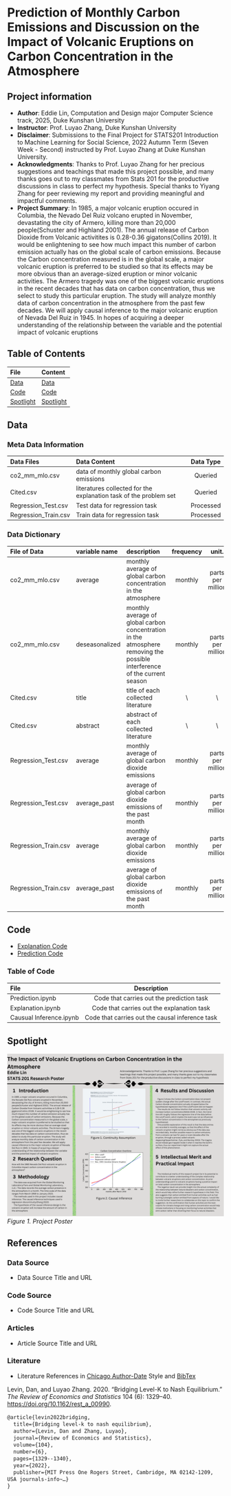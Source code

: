# Prediction of Monthly Carbon Emissions and Discussion on the Impact of Volcanic Eruptions on Carbon Concentration in the Atmosphere
## Project information
- **Author**: Eddie Lin, Computation and Design major Computer Science track, 2025, Duke Kunshan University
- **Instructor**: Prof. Luyao Zhang, Duke Kunshan University
- **Disclaimer**:  Submissions to the Final Project for STATS201 Introduction to Machine Learning for Social Science, 2022 Autumn Term (Seven Week - Second) instructed by Prof. Luyao Zhang at Duke Kunshan University.
- **Acknowledgments**: Thanks to Prof. Luyao Zhang for her precious suggestions and teachings that made this project possible, and many thanks goes out to my classmates from Stats 201 for the productive discussions in class to perfect my hypothesis. Special thanks to Yiyang Zhang for peer reviewing my report and providing meaningful and impactful comments.
- **Project Summary**: 
In 1985, a major volcanic eruption occured in Columbia, the Nevado Del Ruiz volcano erupted in November, devastating the city of Armero, killing more than 20,000 people(Schuster and Highland 2001). The annual release of Carbon Dioxide from Volcanic activitites is 0.28-0.36 gigatons(Collins 2019). It would be enlightening to see how much impact this number of carbon emission actually has on the global scale of carbon emissions. Because the Carbon concentration measured is in the global scale, a major volcanic eruption is preferred to be studied so that its effects may be more obvious than an average-sized eruption or minor volcanic activities. The Armero tragedy was one of the biggest volcanic eruptions in the recent decades that has data on carbon concentration, thus we select to study this particular eruption. The study will analyze monthly data of carbon concentration in the atmosphere from the past few decades. We will apply causal inference to the major volcanic eruption of Nevada Del Ruiz in 1945. In hopes of acquiring a deeper understanding of the relationship between the variable and the potential impact of volcanic eruptions 

## Table of Contents
| File | Content |
| :---         |:---|
| [Data](https://github.com/Rising-Stars-by-Sunshine/stats201-Final-Project-Eddie/tree/main/data) | [Data](https://github.com/Rising-Stars-by-Sunshine/stats201-Final-Project-Eddie/edit/main/README.md#data)|
| [Code](https://github.com/Rising-Stars-by-Sunshine/stats201-Final-Project-Eddie/tree/main/code) | [Code](https://github.com/Rising-Stars-by-Sunshine/stats201-Final-Project-Eddie/edit/main/README.md#code)|
| [Spotlight](https://github.com/Rising-Stars-by-Sunshine/stats201-Final-Project-Eddie/tree/main/spotlight) |[Spotlight](https://github.com/Rising-Stars-by-Sunshine/stats201-Final-Project-Eddie/edit/main/README.md#spotlight)|



## Data
### Meta Data Information
| Data Files| Data Content | Data Type|
| :---         |     :---     | :---: |
|co2_mm_mlo.csv| data of monthly global carbon emissions | Queried |
|Cited.csv | literatures collected for the explanation task of the problem set | Queried |
|Regression_Test.csv| Test data for regression task| Processed |
|Regression_Train.csv| Train data for regression task| Processed |

### Data Dictionary 
| File of Data| variable name | description | frequency     |  unit. |    type|
|:---| :---         |     :---     |   :---: |  :---:   | :---: |  
|   co2_mm_mlo.csv    |      average     |    monthly average of global carbon concentration in the atmosphere  |   monthly    |   parts per million    |    float64   |
|   co2_mm_mlo.csv    |      deseasonalized     |    monthly average of global carbon concentration in the atmosphere removing the possible interference of the current season |   monthly    |   parts per million    |    float64   |
|Cited.csv | title| title of each collected literature | \ | \ | String |
|Cited.csv | abstract| abstract of each collected literature | \ | \ | String |
|Regression_Test.csv| average|  monthly average of global carbon dioxide emissions | monthly | parts per million | float64|
|Regression_Test.csv| average_past|  average of global carbon dioxide emissions of the past month | monthly | parts per million | float64|
|Regression_Train.csv| average|  monthly average of global carbon dioxide emissions | monthly | parts per million | float64|
|Regression_Train.csv| average_past|  average of global carbon dioxide emissions of the past month | monthly | parts per million | float64|


## Code
- [Explanation Code](https://github.com/Rising-Stars-by-Sunshine/stats201-Eddie-PS-2/blob/main/code/Problem_Set2_Explanation_Eddie.ipynb)
- [Prediction Code](https://github.com/Rising-Stars-by-Sunshine/stats201-Eddie-PS-2/blob/main/code/Problem_Set2_Prediction_Eddie.ipynb)
### Table of Code
| File| Description |
| :---         |     :---:     |
| Prediction.ipynb  | Code that carries out the prediction task |
| Explanation.ipynb | Code that carries out the explanation task |
| Causual Inference.ipynb | Code that carries out the causal inference task |


## Spotlight
![Poster](https://github.com/Rising-Stars-by-Sunshine/stats201-Final-Project-Eddie/blob/main/spotlight/Poster%20updated.png)
*Figure 1. Project Poster*

## References

### Data Source
- Data Source Title and URL
### Code Source
- Code Source Title and URL
### Articles
- Article Source Title and URL
### Literature
- Literature References in [Chicago Author-Date](https://www.chicagomanualofstyle.org/tools_citationguide/citation-guide-2.html) Style and [BibTex](https://scholar.google.com/) 

Levin, Dan, and Luyao Zhang. 2020. “Bridging Level-K to Nash Equilibrium.” *The Review of Economics and Statistics* 104 (6): 1329–40. https://doi.org/10.1162/rest_a_00990.

```
@article{levin2022bridging,
  title={Bridging level-k to nash equilibrium},
  author={Levin, Dan and Zhang, Luyao},
  journal={Review of Economics and Statistics},
  volume={104},
  number={6},
  pages={1329--1340},
  year={2022},
  publisher={MIT Press One Rogers Street, Cambridge, MA 02142-1209, USA journals-info~…}
}
```

